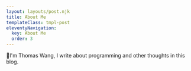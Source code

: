 ```yaml
---
layout: layouts/post.njk
title: About Me
templateClass: tmpl-post
eleventyNavigation:
  key: About Me
  order: 3
---
```


👋I'm Thomas Wang, I write about programming and other thoughts in this blog.
